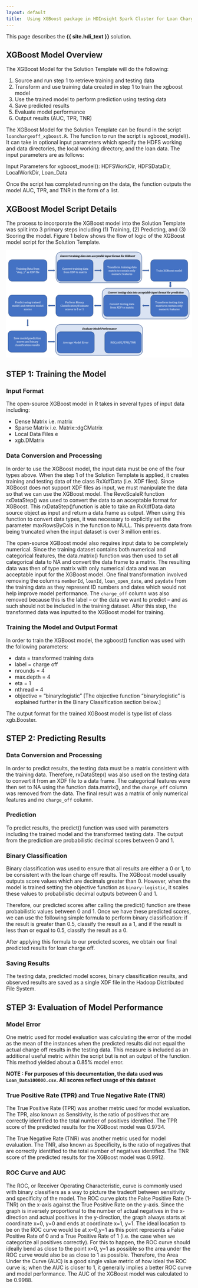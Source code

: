 ```yaml
---
layout: default
title:  Using XGBoost package in HDInsight Spark Cluster for Loan ChargeOff Prediction
---
```

<div class="alert alert-success" role="alert"> This page describes the 
<strong>
{{ site.hdi_text }} 
</strong>
solution.
</div> 

## XGBoost Model Overview

The XGBoost Model for the Solution Template will do the following: 

1.	Source and run step 1 to retrieve training and testing data
2.	Transform and use training data created in step 1 to train the xgboost model 
3.	Use the trained model to perform prediction using testing data
4.	Save predicted results
5.	Evaluate model performance
6.	Output results (AUC, TPR, TNR)

The XGBoost Model for the Solution Template can be found in the script `loanchargeoff_xgboost.R`. The function to run the script is xgboost_model(). It can take in optional input parameters which specify the HDFS working and data directories, the local working directory, and the loan data. The input parameters are as follows:

Input Parameters for xgboost_model(): HDFSWorkDir, HDFSDataDir,	LocalWorkDir, Loan_Data

Once the script has completed running on the data, the function outputs the model AUC, TPR, and TNR in the form of a list. 

## XGBoost Model Script Details 

The process to incorporate the XGBoost model into the Solution Template was split into 3 primary steps including (1) Training, (2) Predicting, and (3) Scoring the model. Figure 1 below shows the flow of logic of the XGBoost model script for the Solution Template.
 
<img src="images/xgboost.png" />

## STEP 1: Training the Model

### Input Format

The open-source XGBoost model in R takes in several types of input data including:

* Dense Matrix i.e. matrix
* Sparse Matrix i.e. Matrix::dgCMatrix
* Local Data Files e
* xgb.DMatrix

### Data Conversion and Processing

In order to use the XGBoost model, the input data must be one of the four types above. When the step 1 of the Solution Template is applied, it creates training and testing data of the class RxXdfData (i.e. XDF files). Since XGBoost does not support XDF files as input, we must manipulate the data so that we can use the XGBoost model. The RevoScaleR function rxDataStep() was used to convert the data to an acceptable format for XGBoost. This rxDataStep()function is able to take an RxXdfData data source object as input and return a data.frame as output. When using this function to convert data types, it was necessary to explicitly set the parameter maxRowsByCols in the function to NULL. This prevents data from being truncated when the input dataset is over 3 million entries. 

The open-source XGBoost model also requires input data to be completely numerical. Since the training dataset contains both numerical and categorical features, the data.matrix() function was then used to set all categorical data to NA and convert the data frame to a matrix. The resulting data was then of type matrix with only numerical data and was an acceptable input for the XGBoost model. 
One final transformation involved removing the columns `memberId`, `loanId`, `loan_open_date`, and `paydate` from the training data as they represent ID numbers and dates which would not help improve model performance. The `charge_off` column was also removed because this is the label – or the data we want to predict – and as such should not be included in the training dataset. After this step, the transformed data was inputted to the XGBoost model for training.

### Training the Model and Output Format

In order to train the XGBoost model, the xgboost() function was used with the following parameters: 

* data = transformed training data 
* label = charge off
* nrounds = 4
* max.depth = 4
* eta = 1
* nthread = 4
* objective = “binary:logistic”
[The objective function “binary:logistic” is explained further in the Binary Classification section below.]

The output format for the trained XGBoost model is type list of class xgb.Booster. 


## STEP 2: Predicting Results 
	
### Data Conversion and Processing 

In order to predict results, the testing data must be a matrix consistent with the training data. Therefore, rxDataStep() was also used on the testing data  to convert it from an XDF file to a data frame. The categorical features were then set to NA using the function data.matrix(), and the `charge_off` column was removed from the data. The final result was a matrix of only numerical features and no `charge_off` column.

### Prediction 

To predict results, the predict() function was used with parameters including the trained model and the transformed testing data. The output from the prediction are probabilistic decimal scores between 0 and 1.

### Binary Classification 

Binary classification was used to ensure that all results are either a 0 or 1, to be consistent with the loan charge off results. The XGBoost model usually outputs score values which are decimals greater than 0. However, when the model is trained setting the objective function as `binary:logistic`, it scales these values to probabilistic decimal outputs between 0 and 1. 

Therefore, our predicted scores after calling the predict() function are these probabilistic values between 0 and 1. Once we have these predicted scores, we can use the following simple formula to perform binary classification: if the result is greater than 0.5, classify the result as a 1, and if the result is less than or equal to 0.5, classify the result as a 0.

After applying this formula to our predicted scores, we obtain our final predicted results for loan charge off. 

### Saving Results

The testing data, predicted model scores, binary classification results, and observed results are saved as a single XDF file in the Hadoop Distributed File System.

## STEP 3: Evaluation of Model Performance

### Model Error

One metric used for model evaluation was calculating the error of the model as the mean of the instances when the predicted results did not equal the actual charge off results in the testing data. This measure is included as an additional useful metric within the script but is not an output of the function. This method yielded about a 0.85% model error. 

<strong>NOTE : For purposes of this documentation, the data used was `Loan_Data100000.csv`. All scores reflect usage of this dataset</strong>

### True Positive Rate (TPR) and True Negative Rate (TNR)

The True Positive Rate (TPR) was another metric used for model evaluation. The TPR, also known as Sensitivity, is the ratio of positives that are correctly identified to the total number of positives identified. The TPR score of the predicted results for the XGBoost model was 0.9734.

The True Negative Rate (TNR) was another metric used for model evaluation. The TNR, also known as Specificity, is the ratio of negatives that are correctly identified to the total number of negatives identified. The TNR score of the predicted results for the XGBoost model was 0.9912.

### ROC Curve and AUC

The ROC, or Receiver Operating Characteristic, curve is commonly used with binary classifiers as a way to picture the tradeoff between sensitivity and specificity of the model. The ROC curve plots the False Positive Rate (1-TNR) on the x-axis against the True Positive Rate on the y-axis. Since the graph is inversely proportional to the number of actual negatives in the x-direction and actual positives in the y-direction, the graph always starts at coordinate x=0, y=0 and ends at coordinate x=1, y=1. 
The ideal location to be on the ROC curve would be at x=0,y=1 as this point represents a False Positive Rate of 0 and a True Positive Rate of 1 (i.e. the case when we categorize all positives correctly). For this to happen, the ROC curve should ideally bend as close to the point x=0, y=1 as possible so the area under the ROC curve would also be as close to 1 as possible. Therefore, the Area Under the Curve (AUC) is a good single value metric of how ideal the ROC curve is; when the AUC is closer to 1, it generally implies a better ROC curve and model performance. The AUC of the XGBoost model was calculated to be 0.9988.  